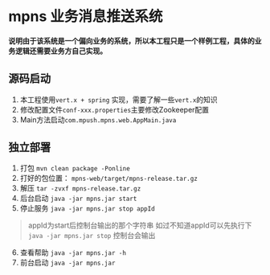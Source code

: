 # mpns 业务消息推送系统

#### 说明由于该系统是一个偏向业务的系统，所以本工程只是一个样例工程，具体的业务逻辑还需要业务方自己实现。

## 源码启动

1. 本工程使用`vert.x + spring` 实现，需要了解一些`vert.x`的知识
2. 修改配置文件`conf-xxx.properties`主要修改Zookeeper配置
3. Main方法启动`com.mpush.mpns.web.AppMain.java`

## 独立部署
1. 打包 `mvn clean package -Ponline`
2. 打好的包位置： `mpns-web/target/mpns-release.tar.gz`
3. 解压 `tar -zvxf mpns-release.tar.gz`
4. 后台启动 `java -jar mpns.jar start`
5. 停止服务 `java -jar mpns.jar stop appId` 
  > appId为start后控制台输出的那个字符串
  > 如过不知道appId可以先执行下`java -jar mpns.jar stop` 控制台会输出
6. 查看帮助 `java -jar mpns.jar -h`
7. 前台启动 `java -jar mpns.jar`

